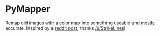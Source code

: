 # PyMapper

Remap old images with a color map into something useable and mostly accurate. Inspired by a [reddit post](https://www.reddit.com/r/gis/comments/9o6pni/convert_a_rgb_rendered_geotiff_back_into_a_dem/?ref=share&ref_source=link), thanks [/u/StrikeLines](https://www.reddit.com/user/StrikeLines)!

